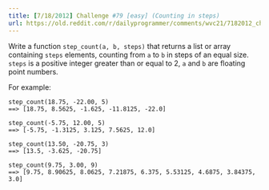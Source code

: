 ```yaml
---
title: [7/18/2012] Challenge #79 [easy] (Counting in steps)
url: https://old.reddit.com/r/dailyprogrammer/comments/wvc21/7182012_challenge_79_easy_counting_in_steps/
---
```


Write a function `step_count(a, b, steps)` that returns a list or array containing `steps` elements, counting from `a` to `b` in steps of an equal size. `steps` is a positive integer greater than or equal to 2, `a` and `b` are floating point numbers.

For example:

    step_count(18.75, -22.00, 5)
    ==> [18.75, 8.5625, -1.625, -11.8125, -22.0]

    step_count(-5.75, 12.00, 5)
    ==> [-5.75, -1.3125, 3.125, 7.5625, 12.0]

    step_count(13.50, -20.75, 3)
    ==> [13.5, -3.625, -20.75]

    step_count(9.75, 3.00, 9)
    ==> [9.75, 8.90625, 8.0625, 7.21875, 6.375, 5.53125, 4.6875, 3.84375, 3.0]